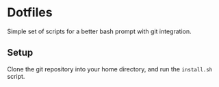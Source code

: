 # Dotfiles
Simple set of scripts for a better bash prompt with git integration.

## Setup
Clone the git repository into your home directory, and run the `install.sh` script.
